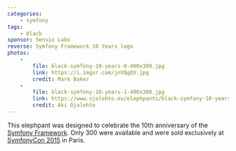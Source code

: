 ```yaml
---
categories:
    - symfony
tags:
    - black
sponsor: Sensio Labs
reverse: Symfony Framework 10 Years logo        
photos:
    -
        file: black-symfony-10-years-0-400x300.jpg
        link: https://i.imgur.com/jnVQgQV.jpg
        credit: Mark Baker
    -
        file: black-symfony-10-years-1-400x300.jpg
        link: https://www.ojalehto.eu/elephpants/black-symfony-10-years-0.jpg
        credit: Aki Ojalehto
---
```


This elephpant was designed to celebrate the 10th anniversary of the [Symfony Framework](https://symfony.com/). Only 300 were available and were sold exclusively at [SymfonyCon 2015](https://web.archive.org/web/20151208200303/https://pariscon2015.symfony.com/) in Paris.
